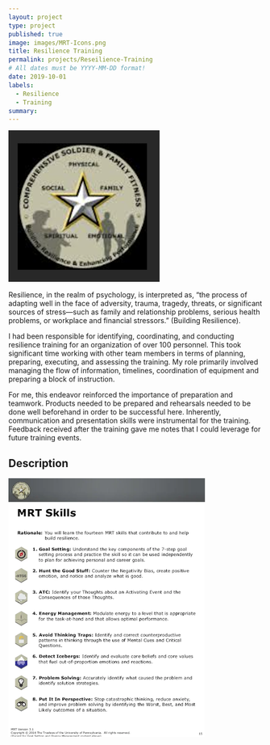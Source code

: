 ```yaml
---
layout: project
type: project
published: true
image: images/MRT-Icons.png
title: Resilience Training
permalink: projects/Reseilience-Training
# All dates must be YYYY-MM-DD format!
date: 2019-10-01
labels:
  - Resilience
  - Training
summary: 
---
```


<img class="ui medium right floated rounded image" src="../images/MRT-logo.png">



Resilience, in the realm of psychology, is interpreted as, “the process of adapting well in the face of adversity, trauma, tragedy, threats, or significant sources of stress—such as family and relationship problems, serious health problems, or workplace and financial stressors.” (Building Resilience).   

I had been responsible for identifying, coordinating, and conducting resilience training for an organization of over 100 personnel.  This took significant time working with other team members in terms of planning, preparing, executing, and assessing the training.  My role primarily involved managing the flow of information, timelines, coordination of equipment and preparing a block of instruction.  

For me, this endeavor reinforced the importance of preparation and teamwork.  Products needed to be prepared and rehearsals needed to be done well beforehand in order to be successful here.  Inherently, communication and presentation skills were instrumental for the training.  Feedback received after the training gave me notes that I could leverage for future training events.

## Description
 
<img class="ui medium left floated rounded image" src="../images/mrt-skills-description.png">
